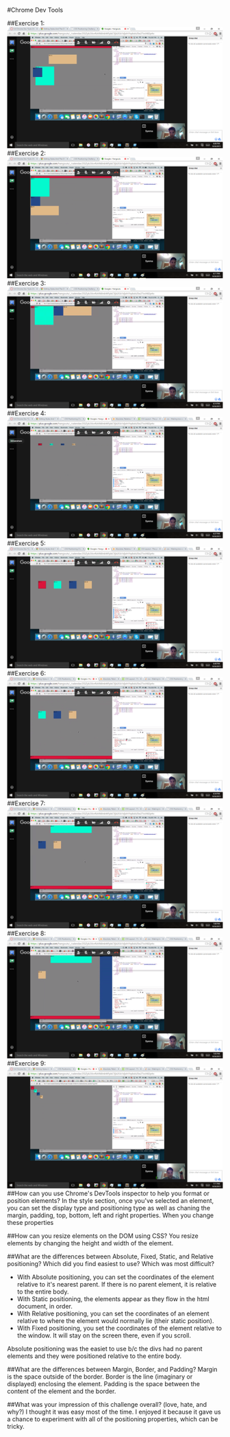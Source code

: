 #Chrome Dev Tools

##Exercise 1:
![Screenshot 1](../../week-2/screenshot1.png)
##Exercise 2:
![Screenshot 2](../../week-2/screenshot2.png)
##Exercise 3:
![Screenshot 3](../../week-2/screenshot3.png)
##Exercise 4:
![Screenshot 4](../../week-2/screenshot4.png)
##Exercise 5:
![Screenshot 5](../../week-2/screenshot5.png)
##Exercise 6:
![Screenshot 6](../../week-2/screenshot6.png)
##Exercise 7:
![Screenshot 7](../../week-2/screenshot7.png)
##Exercise 8:
![Screenshot 8](../../week-2/screenshot8.png)
##Exercise 9:
![Screenshot 9](../../week-2/screenshot9.png)
##How can you use Chrome's DevTools inspector to help you format or position elements?
In the style section, once you've selected an element, you can set the display type and positioning type as well as chaning the margin, padding, top, bottom, left and right properties. When you change these properties

##How can you resize elements on the DOM using CSS?
You resize elements by changing the height and width of the element.

##What are the differences between Absolute, Fixed, Static, and Relative positioning? Which did you find easiest to use? Which was most difficult?
* With Absolute positioning, you can set the coordinates of the element relative to it's nearest parent. If there is no parent element, it is relative to the entire body.
* With Static positioning, the elements appear as they flow in the html document, in order.
* With Relative positioning, you can set the coordinates of an element relative to where the element would normally lie (their static position).
* With Fixed positioning, you set the coordinates of the element relative to the window. It will stay on the screen there, even if you scroll.



Absolute positioning was the easiet to use b/c the divs had no parent elements and they were positioned relative to the entire body.

##What are the differences between Margin, Border, and Padding?
Margin is the space outside of the border. Border is the line (imaginary or displayed) enclosing the element. Padding is the space between the content of the element and the border.

##What was your impression of this challenge overall? (love, hate, and why?)
I thought it was easy most of the time. I enjoyed it because it gave us a chance to experiment with all of the positioning properties, which can be tricky.
